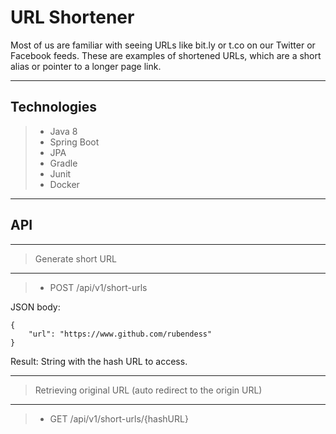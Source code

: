 # URL Shortener

Most of us are familiar with seeing URLs like bit.ly or t.co on our Twitter or Facebook feeds. These are examples of shortened URLs, which are a short alias or pointer to a longer page link.


-------------
Technologies
-------------
> - Java 8
> - Spring Boot
> - JPA
> - Gradle
> - Junit
> - Docker

-------------
API
-------------

-------------
> Generate short URL
-------------

> - POST /api/v1/short-urls

JSON body:


    {
        "url": "https://www.github.com/rubendess"
    }


Result: String with the hash URL to access.

-------------
> Retrieving original URL (auto redirect to the origin URL)
-------------

> - GET /api/v1/short-urls/{hashURL}
